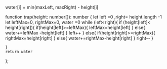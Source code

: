 water[i] = min(maxLeft, maxRight) - height[i]


function trap(height: number[]): number {
    let left =0 ,right= height.length -1
    let leftMax=0, rightMax=0, water =0
    while (left<right){
        if (height[left]< height[right]){
            if(height[left]>=leftMax){
                leftMax=height[left]
            }
            else{
                water+=leftMax -height[left]
            }
            left++
        }
        else{
            if(height[right]>=rightMax){
                rightMax=height[right]
            }
            else{
                water+=rightMax-height[right]
            }
            right--
        }

    }
    return water
};